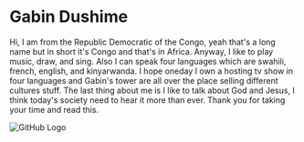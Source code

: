 # Gabin Dushime
Hi, I am from the Republic Democratic of the Congo, yeah that's a long name but in short it's Congo and that's in Africa. Anyway, I like to play music, draw, and sing. Also I can speak four languages which are  swahili, french, english, and kinyarwanda. I hope oneday I own a hosting tv show in four languages and Gabin's tower are all over the place selling different cultures stuff. The last thing about me is I like to talk about God and Jesus, I think today's society need to hear it more than ever. Thank you for taking your time and read this.

![GitHub Logo](https://drive.google.com/file/d/0B_mkZjhpT4y2eVNQdFhjWlhLQTg/view)
